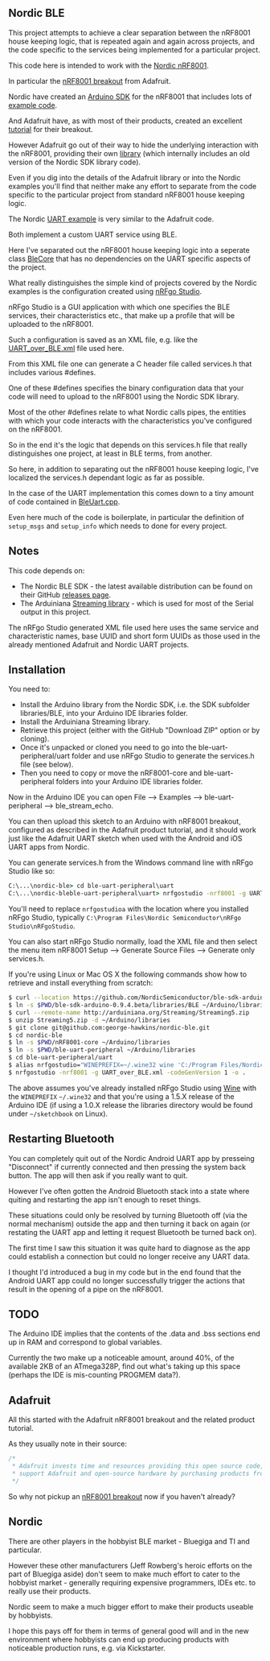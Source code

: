 Nordic BLE
----------

This project attempts to achieve a clear separation between the nRF8001 house keeping logic, that is repeated again and again across projects, and the code specific to the services being implemented for a particular project.

This code here is intended to work with the [Nordic nRF8001](http://www.nordicsemi.com/eng/Products/Bluetooth-R-low-energy/nRF8001]).

In particular the [nRF8001 breakout](https://www.adafruit.com/product/1697) from Adafruit.

Nordic have created an [Arduino SDK](https://github.com/NordicSemiconductor/ble-sdk-arduino/) for the nRF8001 that includes lots of [example code](https://github.com/NordicSemiconductor/ble-sdk-arduino/tree/master/libraries/BLE/examples).

And Adafruit have, as with most of their products, created an excellent [tutorial](https://learn.adafruit.com/getting-started-with-the-nrf8001-bluefruit-le-breakout) for their breakout.

However Adafruit go out of their way to hide the underlying interaction with the nRF8001, providing their own [library](https://github.com/adafruit/Adafruit_nRF8001) (which internally includes an old version of the Nordic SDK library code).

Even if you dig into the details of the Adafruit library or into the Nordic examples you'll find that neither make any effort to separate from the code specific to the particular project from standard nRF8001 house keeping logic.

The Nordic [UART example](https://github.com/NordicSemiconductor/ble-sdk-arduino/tree/master/libraries/BLE/examples/ble_uart_project_template) is very similar to the Adafruit code.

Both implement a custom UART service using BLE.

Here I've separated out the nRF8001 house keeping logic into a seperate class [BleCore](https://github.com/george-hawkins/nordic-ble/blob/master/nRF8001-core/BleCore.cpp) that has no dependencies on the UART specific aspects of the project.

What really distinguishes the simple kind of projects covered by the Nordic examples is the configuration created using [nRFgo Studio](https://www.nordicsemi.com/chi/node_176/2.4GHz-RF/nRFgo-Studio).

nRFgo Studio is a GUI application with which one specifies the BLE services, their characteristics etc., that make up a profile that will be uploaded to the nRF8001.

Such a configuration is saved as an XML file, e.g. like the [UART_over_BLE.xml](https://github.com/george-hawkins/nordic-ble/blob/master/ble-uart-peripheral/uart/UART_over_BLE.xml) file used here.

From this XML file one can generate a C header file called services.h that includes various #defines.

One of these #defines specifies the binary configuration data that your code will need to upload to the nRF8001 using the Nordic SDK library.

Most of the other #defines relate to what Nordic calls pipes, the entities with which your code interacts with the characteristics you've configured on the nRF8001.

So in the end it's the logic that depends on this services.h file that really distinguishes one project, at least in BLE terms, from another.

So here, in addition to separating out the nRF8001 house keeping logic, I've localized the services.h dependant logic as far as possible.

In the case of the UART implementation this comes down to a tiny amount of code contained in [BleUart.cpp](https://github.com/george-hawkins/nordic-ble/blob/master/ble-uart-peripheral/BleUart.cpp).

Even here much of the code is boilerplate, in particular the definition of `setup_msgs` and `setup_info` which needs to done for every project.

Notes
-----

This code depends on:
* The Nordic BLE SDK - the latest available distribution can be found on their GitHub [releases page](https://github.com/NordicSemiconductor/ble-sdk-arduino/releases).
* The Arduiniana [Streaming library](http://arduiniana.org/libraries/streaming/) - which is used for most of the Serial output in this project.

The nRFgo Studio generated XML file used here uses the same service and characteristic names, base UUID and short form UUIDs as those used in the already mentioned Adafruit and Nordic UART projects.

Installation
------------

You need to:
* Install the Arduino library from the Nordic SDK, i.e. the SDK subfolder libraries/BLE, into your Arduino IDE libraries folder.
* Install the Arduiniana Streaming library.
* Retrieve this project (either with the GitHub "Download ZIP" option or by cloning).
* Once it's unpacked or cloned you need to go into the ble-uart-peripheral/uart folder and use nRFgo Studio to generate the services.h file (see below).
* Then you need to copy or move the nRF8001-core and ble-uart-peripheral folders into your Arduino IDE libraries folder.

Now in the Arduino IDE you can open File --> Examples --> ble-uart-peripheral --> ble_stream_echo.

You can then upload this sketch to an Arduino with nRF8001 breakout, configured as described in the Adafruit product tutorial, and it should work just like the Adafruit UART sketch when used with the Android and iOS UART apps from Nordic.

You can generate services.h from the Windows command line with nRFgo Studio like so:
```bat
C:\...\nordic-ble> cd ble-uart-peripheral\uart
C:\...\nordic-bleble-uart-peripheral\uart> nrfgostudio -nrf8001 -g UART_over_BLE.xml -codeGenVersion 1 -o .
```

You'll need to replace `nrfgostudioa` with the location where you installed nRFgo Studio, typically `C:\Program Files\Nordic Semiconductor\nRFgo Studio\nRFgoStudio`.

You can also start nRFgo Studio normally, load the XML file and then select the menu item nRF8001 Setup --> Generate Source Files --> Generate only services.h.

If you're using Linux or Mac OS X the following commands show how to retrieve and install everything from scratch:
```bash
$ curl --location https://github.com/NordicSemiconductor/ble-sdk-arduino/archive/0.9.4.beta.tar.gz | tar -xzf -
$ ln -s $PWD/ble-sdk-arduino-0.9.4.beta/libraries/BLE ~/Arduino/libraries/ble-sdk-arduino
$ curl --remote-name http://arduiniana.org/Streaming/Streaming5.zip
$ unzip Streaming5.zip -d ~/Arduino/libraries
$ git clone git@github.com:george-hawkins/nordic-ble.git
$ cd nordic-ble
$ ln -s $PWD/nRF8001-core ~/Arduino/libraries
$ ln -s $PWD/ble-uart-peripheral ~/Arduino/libraries
$ cd ble-uart-peripheral/uart
$ alias nrfgostudio="WINEPREFIX=~/.wine32 wine 'C:/Program Files/Nordic Semiconductor/nRFgo Studio/nRFgoStudio'"
$ nrfgostudio -nrf8001 -g UART_over_BLE.xml -codeGenVersion 1 -o .
```

The above assumes you've already installed nRFgo Studio using [Wine](https://www.winehq.org/about/) with the `WINEPREFIX` `~/.wine32` and that you're using a 1.5.X release of the Arduino IDE (if using a 1.0.X release the libraries directory would be found under `~/sketchbook` on Linux).

Restarting Bluetooth
--------------------

You can completely quit out of the Nordic Android UART app by presseing "Disconnect" if currently connected and then pressing the system back button. The app will then ask if you really want to quit.

However I've often gotten the Android Bluetooth stack into a state where quiting and restarting the app isn't enough to reset things.

These situations could only be resolved by turning Bluetooth off (via the normal mechanism) outside the app and then turning it back on again (or restating the UART app and letting it request Bluetooth be turned back on).

The first time I saw this situation it was quite hard to diagnose as the app could establish a connection but could no longer receive any UART data.

I thought I'd introduced a bug in my code but in the end found that the Android UART app could no longer successfully trigger the actions that result in the opening of a pipe on the nRF8001.

TODO
----

The Arduino IDE implies that the contents of the .data and .bss sections end up in RAM and correspond to global variables.

Currently the two make up a noticeable amount, around 40%, of the available 2KB of an ATmega328P, find out what's taking up this space (perhaps the IDE is mis-counting PROGMEM data?).

Adafruit
--------

All this started with the Adafruit nRF8001 breakout and the related product tutorial.

As they usually note in their source:
```cpp
/*
 * Adafruit invests time and resources providing this open source code, please
 * support Adafruit and open-source hardware by purchasing products from Adafruit!
 */
```

So why not pickup an [nRF8001 breakout](https://www.adafruit.com/product/1697) now if you haven't already?

Nordic
------

There are other players in the hobbyist BLE market - Bluegiga and TI and particular.

However these other manufacturers (Jeff Rowberg's heroic efforts on the part of Bluegiga aside) don't seem to make much effort to cater to the hobbyist market - generally requiring expensive programmers, IDEs etc. to really use their products.

Nordic seem to make a much bigger effort to make their products useable by hobbyists.

I hope this pays off for them in terms of general good will and in the new environment where hobbyists can end up producing products with noticeable production runs, e.g. via Kickstarter.
